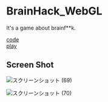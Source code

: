 # BrainHack_WebGL

It's a game about brainf**k.

[code](https://github.com/sk-uma/BF_game)   
[play](https://sk-uma.github.io//BrainHack_WebGL/)

## Screen Shot

![スクリーンショット (69)](https://user-images.githubusercontent.com/54760425/116885830-4720be00-ac63-11eb-8cef-e7f9cfeff08b.png)

![スクリーンショット (70)](https://user-images.githubusercontent.com/54760425/116885841-49831800-ac63-11eb-88a1-cdaa8d97274a.png)
